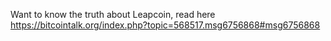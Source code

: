 Want to know the truth about Leapcoin, read here https://bitcointalk.org/index.php?topic=568517.msg6756868#msg6756868



